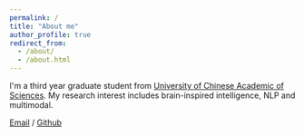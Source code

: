```yaml
---
permalink: /
title: "About me"
author_profile: true
redirect_from: 
  - /about/
  - /about.html
---
```


I'm a third year graduate student from [University of Chinese Academic of Sciences](https://www.ucas.edu.cn/). My research interest includes brain-inspired intelligence, NLP and multimodal.

[Email](mailto:zhangsibo22@mails.ucas.ac.cn) / [Github](https://github.com/ultracoolHub) 

                          
                        


